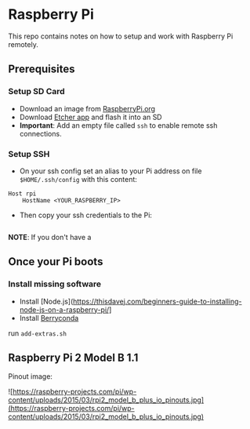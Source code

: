 # Raspberry Pi 

This repo contains notes on how to setup and work with Raspberry Pi remotely.

## Prerequisites

### Setup SD Card

- Download an image from [RaspberryPi.org](https://www.raspberrypi.org/downloads/)
-  Download [Etcher app](https://www.balena.io/etcher/) and flash it into an SD
- **Important**: Add an empty file called `ssh` to enable remote ssh connections.

### Setup SSH
- On your ssh config set an alias to your Pi address on file `$HOME/.ssh/config`  with this content:

```
Host rpi
    HostName <YOUR_RASPBERRY_IP>
``` 
- Then copy your ssh credentials to the Pi:

```

```
**NOTE**: If you don't have a


## Once your Pi boots

### Install missing software

- Install [Node.js](https://thisdavej.com/beginners-guide-to-installing-node-js-on-a-raspberry-pi/]
- Install [Berryconda](https://github.com/jjhelmus/berryconda)


run `add-extras.sh`


## Raspberry Pi 2 Model B 1.1


Pinout image:


![https://raspberry-projects.com/pi/wp-content/uploads/2015/03/rpi2_model_b_plus_io_pinouts.jpg](https://raspberry-projects.com/pi/wp-content/uploads/2015/03/rpi2_model_b_plus_io_pinouts.jpg)


<!--stackedit_data:
eyJoaXN0b3J5IjpbMzczODg3NzkyXX0=
-->